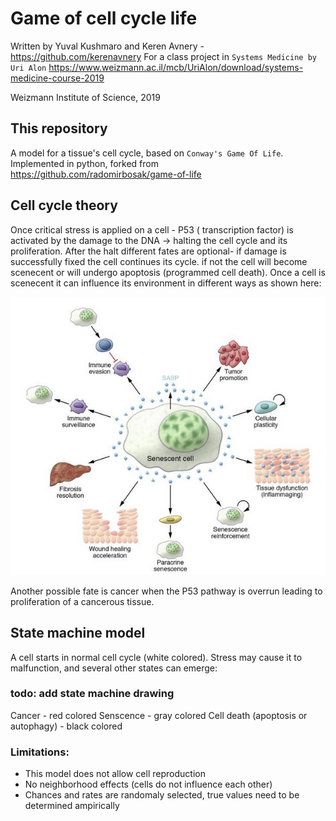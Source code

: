 # Game of cell cycle life
Written by Yuval Kushmaro and Keren Avnery - https://github.com/kerenavnery
For a class project in `Systems Medicine by Uri Alon` 
https://www.weizmann.ac.il/mcb/UriAlon/download/systems-medicine-course-2019

Weizmann Institute of Science, 2019

## This repository
A model for a tissue's cell cycle, based on `Conway's Game Of Life`. Implemented in python, forked from https://github.com/radomirbosak/game-of-life


## Cell cycle theory

Once critical stress is applied on a cell  - P53 ( transcription factor) is activated by the damage to the DNA →  halting the cell cycle and its proliferation. After the halt different fates are optional- if damage is successfully fixed the cell continues its cycle. if not the cell will become scenecent or will undergo apoptosis (programmed cell death). Once a cell is scenecent it can influence its environment in different ways as shown here:

![Secescent cell actions](Secescent_cell_actions.jpg)

 Another possible fate is cancer when the P53 pathway is overrun leading to proliferation of a cancerous tissue.


## State machine model
A cell starts in normal cell cycle (white colored). Stress may cause it to malfunction, and several other states can emerge:
### todo: add state machine drawing
Cancer - red colored
Senscence - gray colored
Cell death (apoptosis or autophagy) - black colored

### Limitations:
- This model does not allow cell reproduction
- No neighborhood effects (cells do not influence each other)
- Chances and rates are randomaly selected, true values need to be determined ampirically

